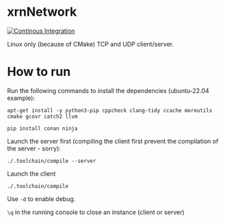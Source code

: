 # xrnNetwork
[![Continous Integration](https://github.com/DiantArts/xrnNetwork/actions/workflows/continuous-integration.yml/badge.svg)](https://github.com/DiantArts/xrnNetwork/actions/workflows/continuous-integration.yml)

Linux only (because of CMake) TCP and UDP client/server.

# How to run
Run the following commands to install the dependencies (ubuntu-22.04 example):
```
apt-get install -y python3-pip cppcheck clang-tidy ccache moreutils cmake gcovr catch2 llvm
```
```
pip install conan ninja
```

Launch the server first (compiling the client first prevent the compilation of the server - sorry):
```
./.toolchain/compile --server
```
Launch the client
```
./.toolchain/compile
```

Use `-d` to enable debug.

`\q` in the running console to close an instance (client or server)
